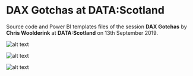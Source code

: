 # DAX Gotchas at DATA:Scotland
Source code and Power BI templates files of the session **DAX Gotchas** by **Chris Woolderink** at **DATA:Scotland** on 13th September 2019.

![alt text](https://github.com/tabular/dax-gotchas-scotland/blob/master/Documentation/Slide01.jpg "Slide 01")

![alt text](https://github.com/tabular/dax-gotchas-scotland/blob/master/Documentation/Slide02.jpg "Slide 02")

![alt text](https://github.com/tabular/dax-gotchas-scotland/blob/master/Documentation/Slide03.jpg "Slide 03")
